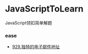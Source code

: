 # JavaScriptToLearn
JavaScript领扣简单解题
  ### ease
  
- [929.独特的电子邮件地址](https://github.com/hartmo/JavaScriptToLearn/blob/master/EASY/929.独特的电子邮件地址.html)
